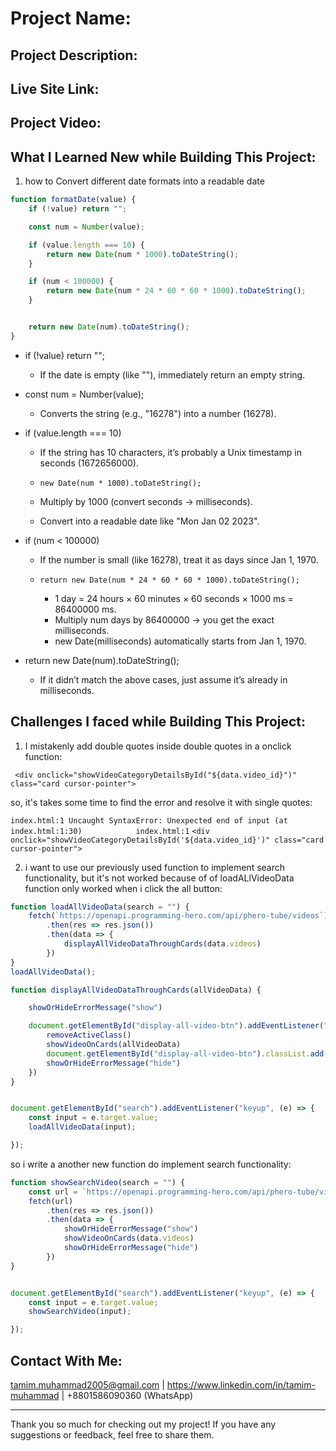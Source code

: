 # Project Name: 

## Project Description:

## Live Site Link:

## Project Video:

## What I Learned New while Building This Project:

1. how to Convert different date formats into a readable date
```js
function formatDate(value) {
    if (!value) return "";

    const num = Number(value);

    if (value.length === 10) {
        return new Date(num * 1000).toDateString();
    }

    if (num < 100000) {
        return new Date(num * 24 * 60 * 60 * 1000).toDateString();
    }


    return new Date(num).toDateString();
}
```
- if (!value) return "";
  - If the date is empty (like ""), immediately return an empty string.

- const num = Number(value);
  - Converts the string (e.g., "16278") into a number (16278).

- if (value.length === 10)
  - If the string has 10 characters, it’s probably a Unix timestamp in seconds (1672656000).

  - ```new Date(num * 1000).toDateString();```
  - Multiply by 1000 (convert seconds → milliseconds).
  - Convert into a readable date like "Mon Jan 02 2023".

- if (num < 100000)
  - If the number is small (like 16278), treat it as days since Jan 1, 1970.
  
  - ```return new Date(num * 24 * 60 * 60 * 1000).toDateString();```  

    - 1 day = 24 hours × 60 minutes × 60 seconds × 1000 ms = 86400000 ms.
    - Multiply num days by 86400000 → you get the exact milliseconds.
    - new Date(milliseconds) automatically starts from Jan 1, 1970.

- return new Date(num).toDateString();
  - If it didn’t match the above cases, just assume it’s already in milliseconds.

## Challenges I faced while Building This Project:
1. I mistakenly add double quotes inside double quotes in a onclick function:

``` <div onclick="showVideoCategoryDetailsById("${data.video_id}")" class="card cursor-pointer">```

so, it's takes some time to find the error and resolve it with single quotes:  
 
```index.html:1 Uncaught SyntaxError: Unexpected end of input (at index.html:1:30)            index.html:1```
```<div onclick="showVideoCategoryDetailsById('${data.video_id}')" class="card cursor-pointer">```

2. i want to use our previously used function to implement search functionality, but it's not worked because of of loadALlVideoData function only worked when i click the all button: 

```js
function loadAllVideoData(search = "") {
    fetch(`https://openapi.programming-hero.com/api/phero-tube/videos`)
        .then(res => res.json())
        .then(data => {
            displayAllVideoDataThroughCards(data.videos)
        })
}
loadAllVideoData();

function displayAllVideoDataThroughCards(allVideoData) {

    showOrHideErrorMessage("show")

    document.getElementById("display-all-video-btn").addEventListener("click", () => {
        removeActiveClass()
        showVideoOnCards(allVideoData)
        document.getElementById("display-all-video-btn").classList.add("active")
        showOrHideErrorMessage("hide")
    })
}


document.getElementById("search").addEventListener("keyup", (e) => {
    const input = e.target.value;
    loadAllVideoData(input);

});
```

so i write a another new function do implement search functionality: 

```js
function showSearchVideo(search = "") {
    const url = `https://openapi.programming-hero.com/api/phero-tube/videos?title=${search}`
    fetch(url)
        .then(res => res.json())
        .then(data => {
            showOrHideErrorMessage("show")
            showVideoOnCards(data.videos)
            showOrHideErrorMessage("hide")
        })
}


document.getElementById("search").addEventListener("keyup", (e) => {
    const input = e.target.value;
    showSearchVideo(input);

});
```

## Contact With Me: 

tamim.muhammad2005@gmail.com | https://www.linkedin.com/in/tamim-muhammad | +8801586090360 (WhatsApp)

---

Thank you so much for checking out my project! If you have any suggestions or feedback, feel free to share them.

